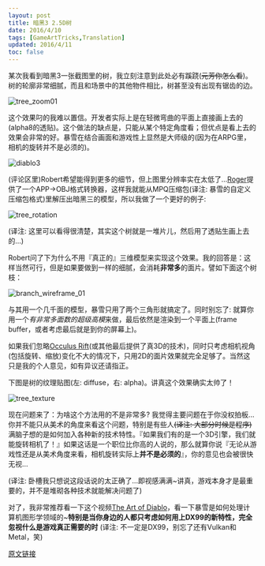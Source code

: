 ```yaml
---
layout: post
title: 暗黑3 2.5D树
date: 2016/4/10
tags: [GameArtTricks,Translation]
updated: 2016/4/11
toc: false
---
```


某次我看到暗黑3一张截图里的树，我立刻注意到此处必有蹊跷(<del>元芳你怎么看</del>)。树的轮廓非常细腻，而且和场景中的其他物件相比，树甚至没有出现有锯齿的边。

<!--more-->

![tree_zoom01](/images/gamearttricks/tree_zoom01.jpg)

这个效果叼的我难以置信。开发者实际上是在轻微弯曲的平面上直接画上去的(alpha8的透贴)。这个做法的缺点是，只能从某个特定角度看；但优点是看上去的效果会非常的好。暴雪在结合画面和游戏性上显然是大师级的(因为在ARPG里，相机的旋转并不是必须的)。

![diablo3](/images/gamearttricks/diablo3.gif)

(评论区里)Robert希望能得到更多的细节，但上图里分辨率实在太低了...[Roger](http://boerdijk.org/)提供了一个APP->OBJ格式转换器，这样我就能从MPQ压缩包(译注: 暴雪的自定义压缩包格式)里解压出暗黑三的模型，所以我做了一个更好的例子: 

![tree_rotation](/images/gamearttricks/tree_rotation.gif)

(译注: 这里可以看得很清楚，其实这个树就是一堆片儿，然后用了透贴生画上去的...)

Robert问了下为什么不用『真正的』三维模型来实现这个效果。我的回答是：这样当然可行，但是如果要做到一样的细腻，会消耗**非常多**的面片。譬如下面这个树枝：

![branch_wireframe_01](/images/gamearttricks/branch_wireframe_01.gif)

与其用一个几千面的模型，暴雪只用了两个三角形就搞定了。同时别忘了: 就算你用一个*有非常多面数的超级高模*来做，最后依然是渲染到一个平面上(frame buffer，或者考虑最后就是到你的屏幕上)。

如果我们忽略[Occulus Rift](http://www.oculusvr.com/)(或其他最后提供了真3D的技术)，同时只考虑相机视角(包括旋转、缩放)变化不大的情况下，只用2D的面片效果就完全足够了。当然这只是我的个人意见，如有异议还请指正。

下图是树的纹理贴图(左: diffuse，右: alpha)。讲真这个效果确实太帅了！

![tree_texture](/images/gamearttricks/tree_texture.jpg)

现在问题来了：为啥这个方法用的不是非常多? 我觉得主要问题在于你没权拍板... 你并不能只从美术的角度来看这个问题，特别是有些人<del>(译注: 大部分时候是程序)</del>满脑子想的是如何加入各种新的技术特性。『如果我们有的是一个3D引擎，我们就能旋转相机了！』如果这话是一个职位比你高的人说的，那么就算你说『无论从游戏性还是从美术角度来看，相机旋转实际上**并不是必须的**』，你的意见也会被很快无视... 

(译注: 卧槽我只想说这段话说的太正确了...即视感满满~讲真，游戏本身才是最重要的，并不是堆砌各种技术就能解决问题了)

对了，我非常推荐看一下这个视频[The Art of Diablo](http://gdcvault.com/play/1015306/The-Art-of-Diablo)，看一下暴雪是如何处理计算机图形学领域的~**特别是当你身边的人都只考虑如何用上DX99的新特性，完全忽视什么是游戏真正需要的时** (译注: 不一定是DX99，别忘了还有Vulkan和Metal，笑)

[原文链接](http://simonschreibt.de/gat/diablo-3-trees)
